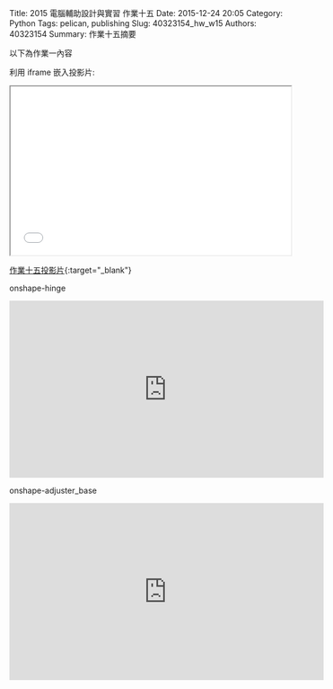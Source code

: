 Title: 2015 電腦輔助設計與實習 作業十五
Date: 2015-12-24 20:05
Category: Python
Tags: pelican, publishing
Slug: 40323154_hw_w15
Authors: 40323154
Summary: 作業十五摘要

以下為作業一內容

利用 iframe 嵌入投影片:

<iframe src="40323154_cp_w15_p.html" width="500" height="300"></iframe>

[作業十五投影片](40323154_cp_w15_p.html){:target="_blank"}

onshape-hinge

<iframe width="560" height="315" src="https://www.youtube.com/embed/vqm0Rk7wrgI" frameborder="0" allowfullscreen></iframe>

onshape-adjuster_base
<iframe width="560" height="315" src="https://www.youtube.com/embed/cmXGum_OLjE" frameborder="0" allowfullscreen></iframe>
